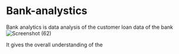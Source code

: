 # Bank-analystics
Bank analytics is data analysis of the  customer loan data of the bank 
![Screenshot (62)](https://github.com/Mulkurisai/Bank-analystics/assets/142995330/dc2477e0-4519-4fa4-a310-acfa7af676c0)

It gives the overall understanding of the

